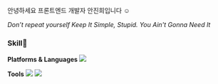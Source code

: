 <p>안녕하세요 프론트엔드 개발자 안진희입니다 ☺️</p>
<i>Don’t repeat yourself</i>
<i>Keep It Simple, Stupid.</i>
<i>You Ain't Gonna Need It</i>

<h3>Skill🌈</h3>
<b>Platforms & Languages</b>
<img src="https://img.shields.io/badge/React-61DAFB?style=flat-square&logo=React&logoColor=black"/>


<b>Tools</b>
<img src="https://img.shields.io/badge/Firebase-FFCA28?style=flat-square&logo=Firebase&logoColor=black"/>
<img src="https://img.shields.io/badge/GitHub-181717?style=flat-square&logo=GitHub&logoColor=white"/>








<!--
**aaanjini/aaanjini** is a ✨ _special_ ✨ repository because its `README.md` (this file) appears on your GitHub profile.

Here are some ideas to get you started:

- 🔭 I’m currently working on ...
- 🌱 I’m currently learning ...
- 👯 I’m looking to collaborate on ...
- 🤔 I’m looking for help with ...
- 💬 Ask me about ...
- 📫 How to reach me: ...
- 😄 Pronouns: ...
- ⚡ Fun fact: ...
-->
